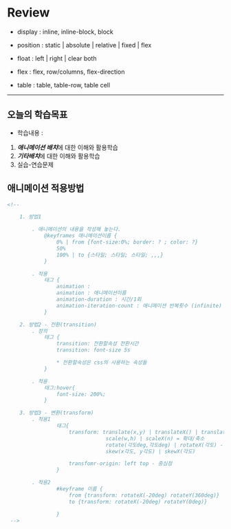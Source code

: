 # Review
- display : inline, inline-block, block
- position : static | absolute | relative | fixed | flex
- float : left | right | clear both

- flex : flex, row/columns, flex-direction
- table : table, table-row, table cell


-----------------------------------------------------------------------------------------------

## 오늘의 학습목표
- 학습내용 :
1) ***애니메이션 배치***에 대한 이해와 활용학습
2) ***기타배치***에 대한 이해와 활용학습
3) 실습-연습문제


## 애니메이션 적용방법
```html
<!-- 

	1. 방법1

		. 애니메이션의 내용을 작성해 놓는다.
			@keyframes 애니메이션이름 {
				0% | from {font-size:0%; border: ? ; color: ?}
				50%
				100% | to {스타일; 스타일; 스타일; ,,,}
			}

		. 적용
			태그 {
				animation :
				animation : 애니메이션이름
				animation-duration : 시간/1회
				animation-iteration-count : 애니메이션 반복횟수 (infinite)
			}

	2. 방법2 - 전환(transition)
		. 정의
			태그 {
				transition: 전환할속성 전환시간
				transition: font-size 5s

				* 전환할속성은 css의 사용하는 속성들
			}

		. 적용
			태그:hover{
				font-size: 200%;
			}

	3. 방법3 - 변환(transform)
		. 적용1
				태그{
					transform: translate(x,y) | translateX() | translateX(n) ,, - 이동
								scale(w,h) | scaleX(n) = 확대/축소					- 확대/축소
								rotate(각도deg,각도deg) | rotateX(각도) - 회전			- 회전
								skew(x각도, y각도) | skewX(각도)						- 기울임

					transfomr-origin: left top - 중심점
				}

		. 적용2
				#keyframe 이름 {
					from {transform: rotateX(-20deg) rotateY(360deg)}
					to {transform: rotateX(-20deg) rotateY(0deg)}

				}
 -->
```
